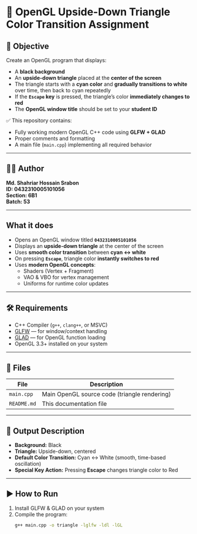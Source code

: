 # 🔺 OpenGL Upside-Down Triangle Color Transition Assignment

## 📌 Objective

Create an OpenGL program that displays:
- A **black background**
- An **upside-down triangle** placed at the **center of the screen**
- The triangle starts with a **cyan color** and **gradually transitions to white** over time, then back to cyan repeatedly
- If the **`Escape` key** is pressed, the triangle’s color **immediately changes to red**
- The **OpenGL window title** should be set to your **student ID**

✅ This repository contains:
- Fully working modern OpenGL C++ code using **GLFW + GLAD**
- Proper comments and formatting
- A main file (`main.cpp`) implementing all required behavior

---

## 👨‍💻 Author

**Md. Shahriar Hossain Srabon**  
**ID: 0432310005101056**  
**Section: 6B1**  
**Batch: 53**

---

## What it does

- Opens an OpenGL window titled **`0432310005101056`**
- Displays an **upside-down triangle** at the center of the screen
- Uses **smooth color transition** between **cyan ↔ white**
- On pressing **`Escape`**, triangle color **instantly switches to red**
- Uses **modern OpenGL concepts**:
  - Shaders (Vertex + Fragment)
  - VAO & VBO for vertex management
  - Uniforms for runtime color updates

---

## 🛠 Requirements

- C++ Compiler (`g++`, `clang++`, or MSVC)
- [GLFW](https://www.glfw.org/) — for window/context handling
- [GLAD](https://glad.dav1d.de/) — for OpenGL function loading
- OpenGL 3.3+ installed on your system

---

## 📂 Files

| File        | Description                                   |
|-------------|-----------------------------------------------|
| `main.cpp`  | Main OpenGL source code (triangle rendering)  |
| `README.md` | This documentation file                      |

---

## 🎨 Output Description

- **Background:** Black  
- **Triangle:** Upside-down, centered  
- **Default Color Transition:** Cyan ↔ White (smooth, time-based oscillation)  
- **Special Key Action:** Pressing **Escape** changes triangle color to Red  

---

## ▶️ How to Run

1. Install GLFW & GLAD on your system
2. Compile the program:
   ```bash
   g++ main.cpp -o triangle -lglfw -ldl -lGL
